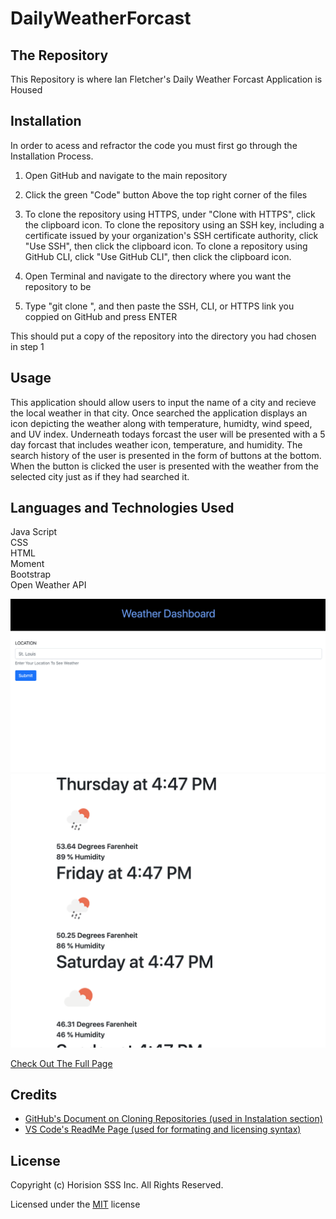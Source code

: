 # DailyWeatherForcast

## The Repository 
This Repository is where Ian Fletcher's Daily Weather Forcast Application is Housed 

## Installation
In order to acess and refractor the code you must first go through the Installation Process.

1) Open GitHub and navigate to the main repository 

2) Click the green "Code" button Above the top right corner of the files 

3) To clone the repository using HTTPS, under "Clone with HTTPS", click the clipboard icon. To clone the repository using an SSH key, including a certificate issued by your organization's SSH certificate authority, click "Use SSH", then click the clipboard icon. To clone a repository using GitHub CLI, click "Use GitHub CLI", then click the clipboard icon.

4) Open Terminal and navigate to the directory where you want the repository to be 

5) Type "git clone ", and then paste the SSH, CLI, or HTTPS link you coppied on GitHub and press ENTER 

This should put a copy of the repository into the directory you had chosen in step 1

## Usage
This application should allow users to input the name of a city and recieve the local weather in that city. Once searched the application displays an icon depicting the weather along with temperature, humidty, wind speed,  and UV index. Underneath todays forcast the user will be presented with a 5 day forcast that includes weather icon, temperature, and humidity. The search history of the user is presented in the form of buttons at the bottom. When the button is clicked the user is presented with the weather from the selected city just as if they had searched it. 

##  Languages and Technologies Used
Java Script <br />
CSS <br />
HTML<br />
Moment <br />
Bootstrap <br />
Open Weather API <br />



![WeatherImage1](Assets/images/weatherDashboardCopy.png)
![WeatherImage2](Assets/images/weather1.png)

[Check Out The Full Page](https://ianfletcher314.github.io/DailyWeatherForcast/)

## Credits

- [GitHub's Document on Cloning Repositories (used in Instalation section)](https://docs.github.com/en/github/creating-cloning-and-archiving-repositories/cloning-a-repository) 
- [VS Code's ReadMe Page (used for formating and licensing syntax)](https://github.com/microsoft/vscode/blob/master/README.md)

## License 

Copyright (c) Horision SSS Inc. All Rights Reserved.

Licensed under the [MIT](license.txt) license
